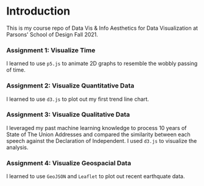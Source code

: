 # Introduction

This is my course repo of Data Vis & Info Aesthetics for Data Visualization at Parsons' School of Design Fall 2021.

### Assignment 1: Visualize Time
I learned to use `p5.js` to animate 2D graphs to resemble the wobbly passing of time.

### Assignment 2: Visualize Quantitative Data
I learned to use `d3.js` to plot out my first trend line chart.

### Assignment 3: Visualize Qualitative Data
I leveraged my past machine learning knowledge to process 10 years of State of The Union Addresses and compared the similarity between each speech against the Declaration of Independent. I used `d3.js` to visualize the analysis.

### Assignment 4: Visualize Geospacial Data
I learned to use `GeoJSON` and `Leaflet` to plot out recent earthquate data. 


